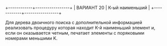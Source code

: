 +------------+-----------------+
| ВАРИАНТ 20 | К-ый наименьший |
+------------+-----------------+

Для дерева двоичного поиска с дополнительной информацией реализовать процедуру
которая находит K-­й наименьший элемент и, если он оказывается четным, печатает
элементы с поряковыми номерами меньшими K.
